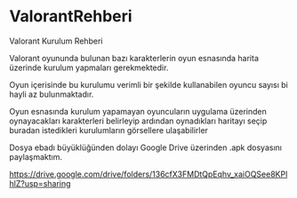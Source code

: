 # ValorantRehberi
Valorant Kurulum Rehberi

Valorant oyununda bulunan bazı karakterlerin oyun esnasında harita üzerinde kurulum yapmaları gerekmektedir.

Oyun içerisinde bu kurulumu verimli bir şekilde kullanabilen oyuncu sayısı bi hayli az bulunmaktadır.

Oyun esnasında kurulum yapamayan oyuncuların uygulama üzerinden oynayacakları karakterleri belirleyip ardından oynadıkları haritayı seçip buradan istedikleri kurulumların görsellere ulaşabilirler

Dosya ebadı büyüklüğünden dolayı Google Drive üzerinden .apk dosyasını paylaşmaktım.

https://drive.google.com/drive/folders/136cfX3FMDtQpEqhv_xaiOQSee8KPlhlZ?usp=sharing
